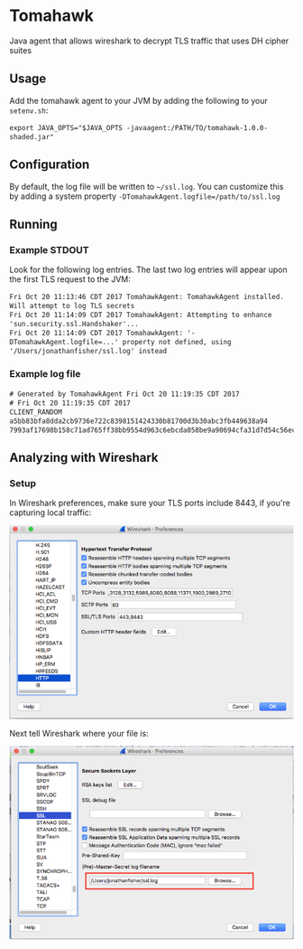 # Tomahawk
Java agent that allows wireshark to decrypt TLS traffic that uses DH cipher suites

## Usage
Add the tomahawk agent to your JVM by adding the following to your `setenv.sh`:

```
export JAVA_OPTS="$JAVA_OPTS -javaagent:/PATH/TO/tomahawk-1.0.0-shaded.jar"
```

## Configuration

By default, the log file will be written to `~/ssl.log`. You can customize this by adding a system property `-DTomahawkAgent.logfile=/path/to/ssl.log` 

## Running

### Example STDOUT

Look for the following log entries. The last two log entries will appear upon the first TLS request to the JVM:

```
Fri Oct 20 11:13:46 CDT 2017 TomahawkAgent: TomahawkAgent installed. Will attempt to log TLS secrets
Fri Oct 20 11:14:09 CDT 2017 TomahawkAgent: Attempting to enhance 'sun.security.ssl.Handshaker'...
Fri Oct 20 11:14:09 CDT 2017 TomahawkAgent: '-DTomahawkAgent.logfile=...' property not defined, using '/Users/jonathanfisher/ssl.log' instead
```

### Example log file

```
# Generated by TomahawkAgent Fri Oct 20 11:19:35 CDT 2017
# Fri Oct 20 11:19:35 CDT 2017
CLIENT_RANDOM a5bb83bfa8dda2cb9736e722c8398151424330b81700d3b30abc3fb449638a94 7993af17698b158c71ad765ff38bb9554d963c6ebcda058be9a90694cfa31d7d54c56ec590f3ab4fe732d9cfd99ac3ba
```

## Analyzing with Wireshark

### Setup
In Wireshark preferences, make sure your TLS ports include 8443, if you're capturing local traffic:

![tls_ports](img/tls_ports.png)

Next tell Wireshark where your file is:

![secrets_file](/img/secrets_file.png)
